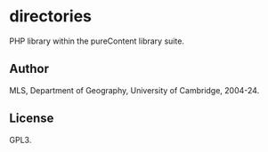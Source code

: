 # directories

PHP library within the pureContent library suite.


## Author

MLS, Department of Geography, University of Cambridge, 2004-24.


## License

GPL3.